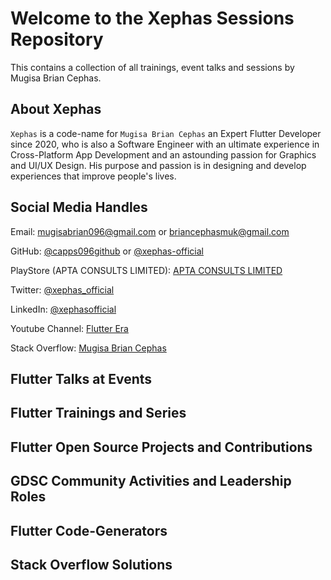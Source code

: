 # Welcome to the Xephas Sessions Repository

This contains a collection of all trainings, event talks and sessions by Mugisa Brian Cephas.

## About Xephas

`Xephas` is a code-name for `Mugisa Brian Cephas` an Expert Flutter Developer since 2020, who is also a Software Engineer with an ultimate experience in Cross-Platform App Development and an astounding passion for Graphics and UI/UX Design. His purpose and passion is in designing and develop experiences that improve people's lives.

## Social Media Handles

Email: [mugisabrian096@gmail.com](mailto:mugisabrian096@gmail.com ) or [briancephasmuk@gmail.com](mailto:briancephasmuk@gmail.com)

GitHub: [@capps096github](https://github.com/capps096github) or [@xephas-official](https://github.com/xephas-official)

PlayStore (APTA CONSULTS LIMITED): [APTA CONSULTS LIMITED](https://play.google.com/store/apps/dev?id=8238184494150117614)

Twitter: [@xephas_official](https://twitter.com/xephas_official)

LinkedIn: [@xephasofficial](https://www.linkedin.com/in/xephasofficial)

Youtube Channel: [Flutter Era](https://www.youtube.com/@flutter_era)

Stack Overflow: [Mugisa Brian Cephas](https://stackoverflow.com/users/19142356/mugisa-brian-cephas)

## Flutter Talks at Events

## Flutter Trainings and Series

## Flutter Open Source Projects and Contributions

## GDSC Community Activities and Leadership Roles

## Flutter Code-Generators

## Stack Overflow Solutions
